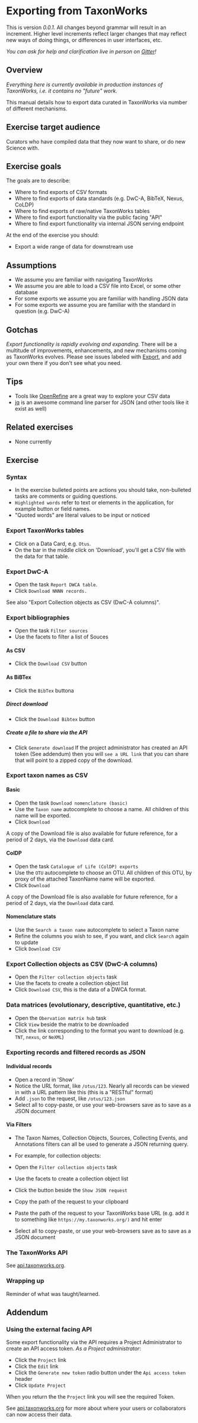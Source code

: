 
# Exporting from TaxonWorks

This is version _0.0.1_. All changes beyond grammar will result in an increment. Higher level increments reflect larger changes that may reflect new ways of doing things, or differences in user interfaces, etc.

_You can ask for help and clarification live in person on [Gitter](https://gitter.im/SpeciesFileGroup/taxonworks)!_

## Overview

_Everything here is currently available in production instances of TaxonWorks, i.e. it contains no "future" work._

This manual details how to export data curated in TaxonWorks via number of different mechanisms.

## Exercise target audience

Curators who have compiled data that they now want to share, or do new Science with.

## Exercise goals

The goals are to describe:

* Where to find exports of CSV formats
* Where to find exports of data standards (e.g. DwC-A, BibTeX, Nexus, CoLDP)
* Where to find exports of raw/native TaxonWorks tables
* Where to find export functionality via the public facing "API" 
* Where to find export functionality via internal JSON serving endpoint

At the end of the exercise you should: 

* Export a wide range of data for downstream use 

## Assumptions

* We assume you are familiar with navigating TaxonWorks
* We assume you are able to load a CSV file into Excel, or some other database
* For some exports we assume you are familiar with handling JSON data
* For some exports we assume you are familiar with the standard in question (e.g. DwC-A)
 
## Gotchas

_Export functionality is rapidly evolving and expanding._ There will be a multitude of improvements, enhancements, and new mechanisms coming as TaxonWorks evolves. Please see issues labeled with [Export](https://github.com/SpeciesFileGroup/taxonworks/labels/export), and add your own there if you don't see what you need.

## Tips

* Tools like [OpenRefine](https://openrefine.org/) are a great way to explore your CSV data
* [jq](https://stedolan.github.io/jq/) is an awesome command line parser for JSON (and other tools like it exist as well) 

## Related exercises

* None currently

## Exercise

### Syntax

- In the exercise bulleted points are actions you should take, non-bulleted tasks are comments or guiding questions.
- `Highlighted words` refer to text or elements in the application, for example button or field names.
- "Quoted words" are literal values to be input or noticed

### Export TaxonWorks tables

* Click on a Data Card, e.g. `Otus`.
* On the bar in the middle click on 'Download', you'll get a CSV file with the data for that table.

### Export DwC-A

* Open the task `Report DWCA table`.
* Click `Download NNNN records.`

See also "Export Collection objects as CSV (DwC-A columns)".

### Export bibliographies

* Open the task `Filter sources`
* Use the facets to filter a list of Souces

#### As CSV

* Click the `Download CSV` button

#### As BiBTex

* Click the `BibTex` buttona

##### Direct download
* Click the `Download Bibtex` button 

##### Create a file to share via the API
* Click `Generate download`
If the project administrator has created an API token (See addendum) then you will `see a URL link` that you can share that will point to a zipped copy of the download. 

### Export taxon names as CSV
#### Basic

* Open the task `Download nomenclature (basic)`
* Use the `Taxon name` autocomplete to choose a name.  All children of this name will be exported.
* Click `Download`

A copy of the Download file is also available for future reference, for a period of 2 days, via the `Download` data card.

#### ColDP 

* Open the task `Catalogue of Life (ColDP) exports`
* Use the `OTU` autocomplete to choose an OTU.  All children of this OTU, by proxy of the attached TaxonName name will be exported.
* Click `Download`

A copy of the Download file is also available for future reference, for a period of 2 days, via the `Download` data card.

#### Nomenclature stats

* Use the `Search a taxon name` autocomplete to select a Taxon name
* Refine the columns you wish to see, if you want, and click `Search` again to update
* Click `Download CSV`

### Export Collection objects as CSV (DwC-A columns)
* Open the `Filter collection objects` task
* Use the facets to create a collection object list
* Click `Download CSV`, this is the data of a DWCA format.

### Data matrices (evolutionary, descriptive, quantitative, etc.)
* Open the `Obervation matrix hub` task
* Click `View` beside the matrix to be downloaded
* Click the link corresponding to the format you want to download (e.g. `TNT`, `nexus`, or `NeXML`)

### Exporting records and filtered records as JSON 

#### Individual records
* Open a record in 'Show'
* Notice the URL format, like `/otus/123`.  Nearly all records can be viewed in with a URL pattern like this (this is a "RESTful" format)
* Add `.json` to the request, like `/otus/123.json`
* Select all to copy-paste, or use your web-browsers save as to save as a JSON document 

#### Via Filters
* The Taxon Names, Collection Objects, Sources, Collecting Events, and Annotations filters can all be used to generate a JSON returning query.

* For example, for collection objects:
* Open the `Filter collection objects` task
* Use the facets to create a collection object list
* Click the button beside the `Show JSON request`
* Copy the path of the request to your clipboard
* Paste the path of the request to your TaxonWorks base URL (e.g. add it to something like `https://my.taxonworks.org/)` and hit enter 
* Select all to copy-paste, or use your web-browsers save as to save as a JSON document 

### The TaxonWorks API

See [api.taxonworks.org](https://api.taxonworks.org).

### Wrapping up

Reminder of what was taught/learned.

## Addendum
### Using the external facing API
Some export functionality via the API requires a Project Administrator to create an API access token.
_As a Project administrator_:
* Click the `Project` link
* Click the `Edit` link
* Click the `Generate new token` radio button under the `Api access token` header
* Click `Update Project`

When you return the the `Project` link you will see the required Token.  

See [api.taxonworks.org](https://api.taxonworks.org) for more about where your users or collaborators can now access their data.
